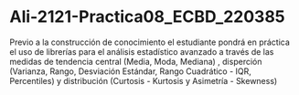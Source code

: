 # Ali-2121-Practica08_ECBD_220385
Previo a la construcción de conocimiento el estudiante pondrá en práctica el uso de librerías para el análisis estadístico avanzado a través de las medidas de tendencia central (Media, Moda, Mediana) , disperción (Varianza, Rango, Desviación Estándar, Rango Cuadrático - IQR, Percentiles) y distribución (Curtosis - Kurtosis y Asimetría - Skewness)

